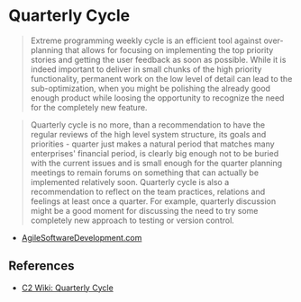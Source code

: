 # Quarterly Cycle

>Extreme programming weekly cycle is an efficient tool against over-planning that allows for focusing on implementing the top priority stories and getting the user feedback as soon as possible. While it is indeed important to deliver in small chunks of the high priority functionality, permanent work on the low level of detail can lead to the sub-optimization, when you might be polishing the already good enough product while loosing the opportunity to recognize the need for the completely new feature.

> Quarterly cycle is no more, than a recommendation to have the regular reviews of the high level system structure, its goals and priorities - quarter just makes a natural period that matches many enterprises' financial period, is clearly big enough not to be buried with the current issues and is small enough for the quarter planning meetings to remain forums on something that can actually be implemented relatively soon. Quarterly cycle is also a recommendation to reflect on the team practices, relations and feelings at least once a quarter. For example, quarterly discussion might be a good moment for discussing the need to try some completely new approach to testing or version control.


* [AgileSoftwareDevelopment.com](http://agilesoftwaredevelopment.com/xp/practices/quarterly-cycle)

## References

* [C2 Wiki: Quarterly Cycle](https://c2.com/cgi/wiki?QuarterlyCycle)
